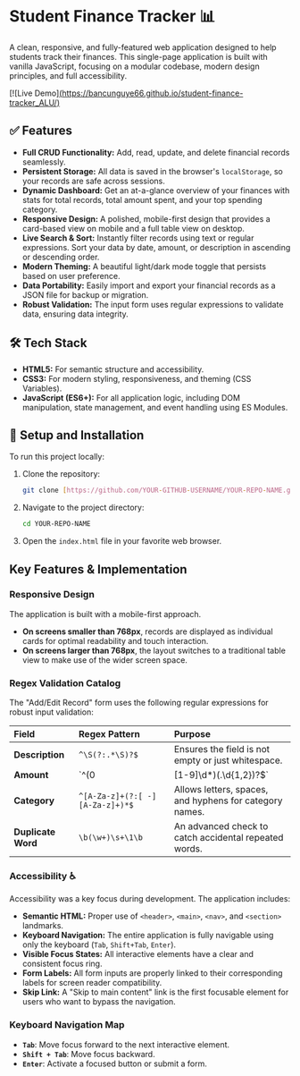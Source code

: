 # Student Finance Tracker 📊

A clean, responsive, and fully-featured web application designed to help students track their finances. This single-page application is built with vanilla JavaScript, focusing on a modular codebase, modern design principles, and full accessibility.

[![Live Demo][(https://bancunguye66.github.io/student-finance-tracker_ALU/)](https://YOUR-GITHUB-USERNAME.github.io/YOUR-REPO-NAME/)



## ✅ Features

* **Full CRUD Functionality:** Add, read, update, and delete financial records seamlessly.
* **Persistent Storage:** All data is saved in the browser's `localStorage`, so your records are safe across sessions.
* **Dynamic Dashboard:** Get an at-a-glance overview of your finances with stats for total records, total amount spent, and your top spending category.
* **Responsive Design:** A polished, mobile-first design that provides a card-based view on mobile and a full table view on desktop.
* **Live Search & Sort:** Instantly filter records using text or regular expressions. Sort your data by date, amount, or description in ascending or descending order.
* **Modern Theming:** A beautiful light/dark mode toggle that persists based on user preference.
* **Data Portability:** Easily import and export your financial records as a JSON file for backup or migration.
* **Robust Validation:** The input form uses regular expressions to validate data, ensuring data integrity.

## 🛠️ Tech Stack

* **HTML5:** For semantic structure and accessibility.
* **CSS3:** For modern styling, responsiveness, and theming (CSS Variables).
* **JavaScript (ES6+):** For all application logic, including DOM manipulation, state management, and event handling using ES Modules.

## 🚀 Setup and Installation

To run this project locally:

1.  Clone the repository:
    ```bash
    git clone [https://github.com/YOUR-GITHUB-USERNAME/YOUR-REPO-NAME.git](https://github.com/YOUR-GITHUB-USERNAME/YOUR-REPO-NAME.git)
    ```
2.  Navigate to the project directory:
    ```bash
    cd YOUR-REPO-NAME
    ```
3.  Open the `index.html` file in your favorite web browser.

## Key Features & Implementation

### Responsive Design
The application is built with a mobile-first approach.
* **On screens smaller than 768px**, records are displayed as individual cards for optimal readability and touch interaction.
* **On screens larger than 768px**, the layout switches to a traditional table view to make use of the wider screen space.

### Regex Validation Catalog
The "Add/Edit Record" form uses the following regular expressions for robust input validation:

| Field         | Regex Pattern                  | Purpose                                        |
| :------------ | :----------------------------- | :--------------------------------------------- |
| **Description** | `^\S(?:.*\S)?$`                | Ensures the field is not empty or just whitespace. |
| **Amount** | `^(0|[1-9]\d*)(\.\d{1,2})?$`    | Validates a positive number with up to 2 decimals. |
| **Category** | `^[A-Za-z]+(?:[ -][A-Za-z]+)*$` | Allows letters, spaces, and hyphens for category names. |
| **Duplicate Word**| `\b(\w+)\s+\1\b`                 | An advanced check to catch accidental repeated words. |

### Accessibility ♿
Accessibility was a key focus during development. The application includes:
* **Semantic HTML:** Proper use of `<header>`, `<main>`, `<nav>`, and `<section>` landmarks.
* **Keyboard Navigation:** The entire application is fully navigable using only the keyboard (`Tab`, `Shift+Tab`, `Enter`).
* **Visible Focus States:** All interactive elements have a clear and consistent focus ring.
* **Form Labels:** All form inputs are properly linked to their corresponding labels for screen reader compatibility.
* **Skip Link:** A "Skip to main content" link is the first focusable element for users who want to bypass the navigation.

### Keyboard Navigation Map
* **`Tab`**: Move focus forward to the next interactive element.
* **`Shift + Tab`**: Move focus backward.
* **`Enter`**: Activate a focused button or submit a form.
